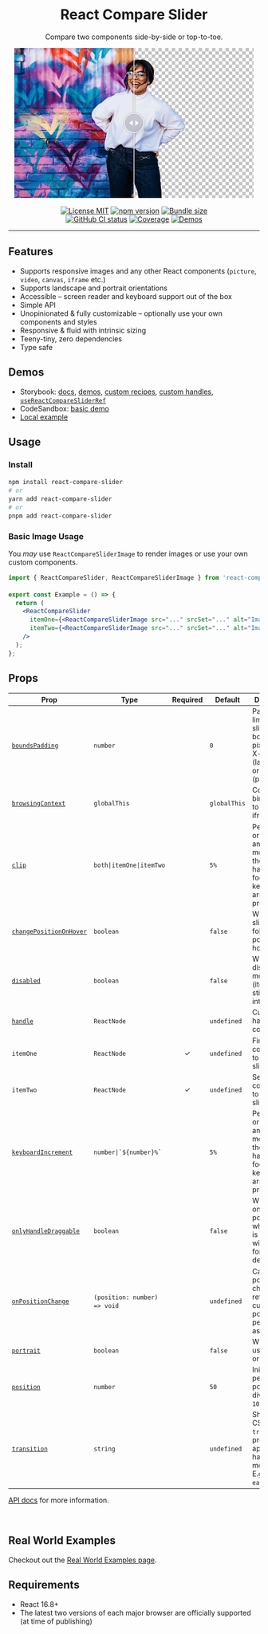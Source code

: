 <div align="center">
  <h1>React Compare Slider</h1>
  <p>Compare two components side-by-side or top-to-toe.</p>

[![Example](https://raw.githubusercontent.com/nerdyman/stuff/main/libs/react-compare-slider/docs/hero.gif)](https://codesandbox.io/p/sandbox/github/nerdyman/react-compare-slider/tree/main/docs/example?file=/src/App.tsx:1,1)

<a href="https://github.com/nerdyman/react-compare-slider/blob/main/LICENSE"><img alt="License MIT" src="https://img.shields.io/npm/l/react-compare-slider.svg" /></a>
<a href="https://npmjs.com/package/react-compare-slider"><img  alt="npm version" src="https://img.shields.io/npm/v/react-compare-slider.svg" /></a>
<a href="https://bundlephobia.com/result?p=react-compare-slider"><img alt="Bundle size" src="https://img.shields.io/bundlephobia/minzip/react-compare-slider.svg?color=brightgreen" /></a>
<br/>
<a href="https://github.com/nerdyman/react-compare-slider/actions?query=workflow%3Abuild"><img alt="GitHub CI status" src="https://img.shields.io/github/actions/workflow/status/nerdyman/react-compare-slider/ci.yml" /></a>
<a href="https://codeclimate.com/github/nerdyman/react-compare-slider/code?q=lib"><img src="https://img.shields.io/codeclimate/coverage/nerdyman/react-compare-slider" alt="Coverage" /></a>
<a href="https://react-compare-slider.vercel.app"><img  alt="Demos" src="https://raw.githubusercontent.com/storybookjs/brand/8d28584c89959d7075c237e9345955c895048977/badge/badge-storybook.svg" /></a>

</div>

---

## Features

- Supports responsive images and any other React components (`picture`, `video`, `canvas`, `iframe` etc.)
- Supports landscape and portrait orientations
- Accessible &ndash; screen reader and keyboard support out of the box
- Simple API
- Unopinionated & fully customizable &ndash; optionally use your own components and styles
- Responsive & fluid with intrinsic sizing
- Teeny-tiny, zero dependencies
- Type safe

## Demos

- Storybook: [docs](https://react-compare-slider.vercel.app/?path=/docs/docs-introduction--docs), [demos](https://react-compare-slider.vercel.app/?path=/story/demos), [custom recipes](https://react-compare-slider.vercel.app/?path=/story/recipes), [custom handles](https://react-compare-slider.vercel.app/?path=/story/handles), [`useReactCompareSliderRef`](https://react-compare-slider.vercel.app/?path=/docs/docs-usereactcomparesliderref--docs)
- CodeSandbox: [basic demo](https://codesandbox.io/p/sandbox/github/nerdyman/react-compare-slider/tree/main/docs/example?file=/src/App.tsx:1,1)
- [Local example](./docs/example)

## Usage

### Install

```sh
npm install react-compare-slider
# or
yarn add react-compare-slider
# or
pnpm add react-compare-slider
```

### Basic Image Usage

You _may_ use `ReactCompareSliderImage` to render images or use your own custom
components.

```jsx
import { ReactCompareSlider, ReactCompareSliderImage } from 'react-compare-slider';

export const Example = () => {
  return (
    <ReactCompareSlider
      itemOne={<ReactCompareSliderImage src="..." srcSet="..." alt="Image one" />}
      itemTwo={<ReactCompareSliderImage src="..." srcSet="..." alt="Image two" />}
    />
  );
};
```

## Props

| Prop | Type | Required | Default | Description |
| ---- | ---- | :------: | ------- | ----------- |
| [`boundsPadding`](https://react-compare-slider.vercel.app/?path=/story/demos--bounds-padding)                   | `number`                     |   | `0`           | Padding to limit the slideable bounds in pixels on the X-axis (landscape) or Y-axis (portrait).
| [`browsingContext`](https://react-compare-slider.vercel.app/?path=/story/demos--browsing-context)               | `globalThis`                 |   | `globalThis`  | Context to bind events to (useful for iframes).
| [`clip`](https://react-compare-slider.vercel.app/?path=/docs/docs-clip--docs)           | `` both\|itemOne\|itemTwo ``   |   | `5%`          | Percentage or pixel amount to move when the slider handle is focused and keyboard arrow is pressed.
| [`changePositionOnHover`](https://react-compare-slider.vercel.app/?path=/story/demos--change-position-on-hover) | `boolean`                    |   | `false`       | Whether the slider should follow the pointer on hover.
| [`disabled`](https://react-compare-slider.vercel.app/?path=/story/demos--disabled)                              | `boolean`                    |   | `false`       |  Whether to disable slider movement (items are still interactable).
| [`handle`](https://react-compare-slider.vercel.app/?path=/story/demos--handle)                                  | `ReactNode`                  |   | `undefined`   | Custom handle component.
| `itemOne`                                                                                                       | `ReactNode`                  | ✓ | `undefined`   | First component to show in slider.
| `itemTwo`                                                                                                       | `ReactNode`                  | ✓ | `undefined`   | Second component to show in slider.
| [`keyboardIncrement`](https://react-compare-slider.vercel.app/?path=/story/demos--keyboard-increment)           | `` number\|`${number}%` ``   |   | `5%`          | Percentage or pixel amount to move when the slider handle is focused and keyboard arrow is pressed.
| [`onlyHandleDraggable`](https://react-compare-slider.vercel.app/?path=/story/demos--only-handle-draggable)      | `boolean`                    |   | `false`       | Whether to only change position when handle is interacted with (useful for touch devices).
| [`onPositionChange`](https://react-compare-slider.vercel.app/?path=/story/demos--on-position-change)            | `(position: number) => void` |   | `undefined`   | Callback on position change, returns current position percentage as argument.
| [`portrait`](https://react-compare-slider.vercel.app/?path=/story/demos--portrait)                              | `boolean`                    |   | `false`       | Whether to use portrait orientation.
| [`position`](https://react-compare-slider.vercel.app/?path=/story/demos--position)                              | `number`                     |   | `50`          | Initial percentage position of divide (`0-100`).
| [`transition`](https://react-compare-slider.vercel.app/?path=/story/demos--transition)                          | `string`                     |   | `undefined`   | Shorthand CSS `transition` property to apply to handle movement. E.g. `.5s ease-in-out`

[API docs](https://react-compare-slider.vercel.app/?path=/docs/docs-api--docs) for more information.

<br />

## Real World Examples

Checkout out the [Real World Examples page](https://react-compare-slider.vercel.app/?path=/docs/docs-real-world-examples--docs).

## Requirements

- React 16.8+
- The latest two versions of each major browser are officially supported (at time of publishing)
